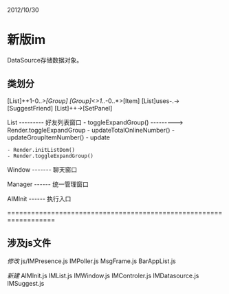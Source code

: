 2012/10/30

# 新版im

DataSource存储数据对象。


## 类划分


[List]++1-0..*>[Group]
[Group]<>1..*-0..*>[Item]
[List]uses-.->[SuggestFriend]
[List]++->[SetPanel]

List --------- 好友列表窗口
	- toggleExpandGroup() ---------> Render.toggleExpandGroup
	- updateTotalOnlineNumber()
	- updateGroupItemNumber()
	- update

	- Render.initListDom()
	- Render.toggleExpandGroup()

Window ------- 聊天窗口

Manager ------ 统一管理窗口

AIMInit ------ 执行入口

==================================================================

## 涉及js文件

*修改*
js/IMPresence.js
IMPoller.js
MsgFrame.js
BarAppList.js

*新建*
AIMInit.js
IMList.js
IMWindow.js
IMControler.js
IMDatasource.js
IMSuggest.js




